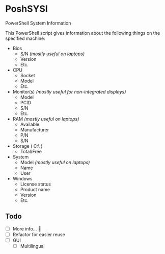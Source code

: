 # PoshSYSI

PowerShell System Information

This PowerShell script gives information about the following things on the specified machine:

- Bios
  - S/N *(mostly useful on laptops)*
  - Version
  - Etc.
- CPU
  - Socket
  - Model
  - Etc.
- Monitor(s) *(mostly useful for non-integrated displays)*
  - Model
  - PCID
  - S/N
  - Etc.
- RAM *(mostly useful on laptops)*
  - Available
  - Manufacturer
  - P/N
  - S/N
- Storage ( C:\ )
  - Total/Free
- System
  - Model *(mostly useful on laptops)*
  - Name
  - User
- Windows
  - License status
  - Product name
  - Version
  - Etc.

## Todo

- [ ] More info... :thinking:
- [ ] Refactor for easier reuse
- [ ] GUI
  - [ ] Multilingual
